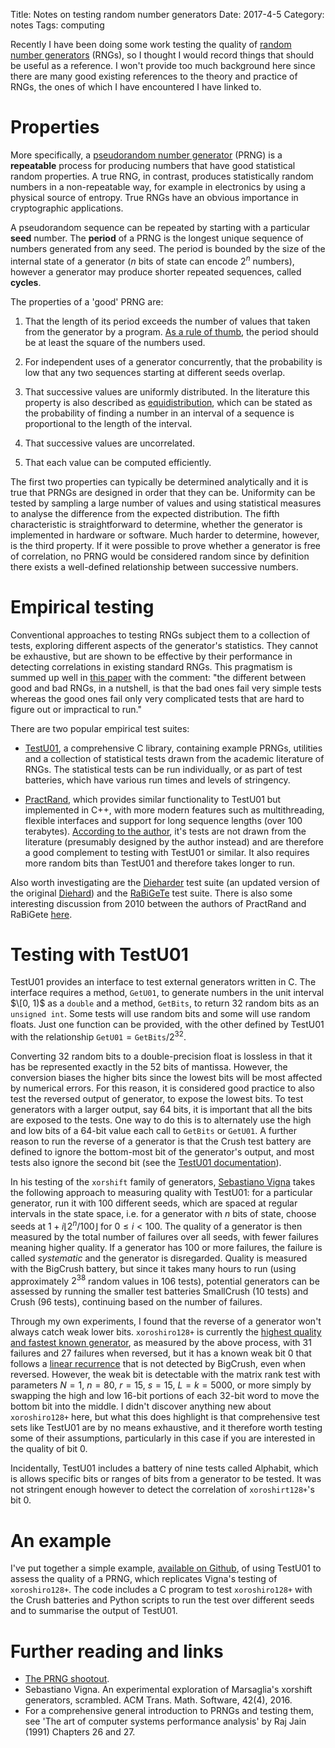 Title: Notes on testing random number generators
Date: 2017-4-5
Category: notes
Tags: computing

Recently I have been doing some work testing the quality of [random
number generators](https://en.wikipedia.org/wiki/Random_number_generator)
(RNGs), so I thought I would record things that should be useful as a
reference. I won't provide too much background here since there are many good
existing references to the theory and practice of RNGs, the ones of which I
have encountered I have linked to.

# Properties

More specifically, a [pseudorandom number
generator](https://en.wikipedia.org/wiki/Pseudorandom_number_generator) (PRNG)
is a **repeatable** process for producing numbers that have good statistical
random properties. A true RNG, in contrast, produces statistically random
numbers in a non-repeatable way, for example in electronics by using a physical
source of entropy. True RNGs have an obvious importance in cryptographic
applications.

A pseudorandom sequence can be repeated by starting with a particular **seed**
number.  The **period** of a PRNG is the longest unique sequence of numbers
generated from any seed. The period is bounded by the size of the internal
state of a generator ($n$ bits of state can encode $2^n$ numbers), however a
generator may produce shorter repeated sequences, called **cycles**.

The properties of a 'good' PRNG are:

1. That the length of its period exceeds the number of values that taken from
   the generator by a program.  [As a rule of
   thumb](http://xoroshiro.di.unimi.it/#remarks), the period should be at least
   the square of the numbers used.

2. For independent uses of a generator concurrently, that the probability is low
   that any two sequences starting at different seeds overlap.

3. That successive values are uniformly distributed. In the literature this
   property is also described as
   [equidistribution](https://en.wikipedia.org/wiki/Equidistributed_sequence),
   which can be stated as the probability of finding a number in an interval of
   a sequence is proportional to the length of the interval.

4. That successive values are uncorrelated.

5. That each value can be computed efficiently.

The first two properties can typically be determined analytically and it is
true that PRNGs are designed in order that they can be.  Uniformity can be
tested by sampling a large number of values and using statistical measures to
analyse the difference from the expected distribution.  The fifth
characteristic is straightforward to determine, whether the generator is
implemented in hardware or software.  Much harder to determine, however, is the
third property. If it were possible to prove whether a generator is free of
correlation, no PRNG would be considered random since by definition there
exists a well-defined relationship between successive numbers.

# Empirical testing

Conventional approaches to testing RNGs subject them to a collection of tests,
exploring different aspects of the generator's statistics. They cannot be
exhaustive, but are shown to be effective by their performance in detecting
correlations in existing standard RNGs. This pragmatism is summed up well in
[this paper](http://portal.acm.org/citation.cfm?doid=1268776.1268777) with the
comment: "the different between good and bad RNGs, in a nutshell, is that the
bad ones fail very simple tests whereas the good ones fail only very
complicated tests that are hard to figure out or impractical to run."

There are two popular empirical test suites:

- [TestU01](http://simul.iro.umontreal.ca/testu01/tu01.html), a comprehensive C
  library, containing example PRNGs, utilities and a collection of statistical
  tests drawn from the academic literature of RNGs. The statistical tests can
  be run individually, or as part of test batteries, which have various run
  times and levels of stringency.

- [PractRand](http://pracrand.sourceforge.net/), which provides similar
  functionality to TestU01 but implemented in C++, with more modern features
  such as multithreading, flexible interfaces and support for long sequence
  lengths (over 100 terabytes). [According to the
  author](http://pracrand.sourceforge.net/PractRand.txt), it's tests are not
  drawn from the literature (presumably designed by the author instead) and are
  therefore a good complement to testing with TestU01 or similar. It also
  requires more random bits than TestU01 and therefore takes longer to run.

Also worth investigating are the
[Dieharder](https://www.phy.duke.edu/~rgb/General/dieharder.php) test suite (an
updated version of the original
[Diehard](https://en.wikipedia.org/wiki/Diehard_tests)) and the
[RaBiGeTe](http://cristianopi.altervista.org/RaBiGeTe/) test suite. There is
also some interesting discussion from 2010 between the authors of PractRand and
RaBiGete [here](http://mathforum.org/kb/message.jspa?messageID=7152033).

# Testing with TestU01

TestU01 provides an interface to test external generators written in C. The
interface requires a method, `GetU01`, to generate numbers in the unit interval
$\[0, 1)$ as a `double` and a method, `GetBits`, to return 32 random bits as an
`unsigned int`. Some tests will use random bits and some will use random floats.
Just one function can be provided, with the other defined by TestU01 with
the relationship $\texttt{GetU01}=\texttt{GetBits}/2^{32}$.

Converting 32 random bits to a double-precision float is lossless in that it
has be represented exactly in the 52 bits of mantissa. However, the conversion
biases the higher bits since the lowest bits will be most affected by numerical
errors. For this reason, it is considered good practice to also test the
reversed output of generator, to expose the lowest bits. To test generators
with a larger output, say 64 bits, it is important that all the bits are
exposed to the tests. One way to do this is to alternately use the high and low
bits of a 64-bit value each call to `GetBits` or `GetU01`. A further reason to
run the reverse of a generator is that the Crush test battery are defined to
ignore the bottom-most bit of the generator's output, and most tests also
ignore the second bit (see the [TestU01
documentation](http://simul.iro.umontreal.ca/testu01/guideshorttestu01.pdf)).

In his testing of the `xorshift` family of generators, [Sebastiano
Vigna](http://vigna.di.unimi.it/) takes the following approach to measuring
quality with TestU01: for a particular generator, run it with 100 different
seeds, which are spaced at regular intervals in the state space, i.e.  for a
generator with $n$ bits of state, choose seeds at $1 + i\lfloor 2^n/100\rfloor$
for $0 \leq i < 100$. The quality of a generator is then measured by the total
number of failures over all seeds, with fewer failures meaning higher
quality. If a generator has 100 or more failures, the failure is called
*systematic* and the generator is disregarded. Quality is measured with the
BigCrush battery, but since it takes many hours to run (using approximately
$2^{38}$ random values in 106 tests), potential generators can be assessed by
running the smaller test batteries SmallCrush (10 tests) and Crush (96 tests),
continuing based on the number of failures.

Through my own experiments, I found that the reverse of a generator won't
always catch weak lower bits.  `xoroshiro128+` is currently the [highest
quality and fastest known generator](http://xoroshiro.di.unimi.it/#shootout),
as measured by the above process, with 31 failures and 27 failures when
reversed, but it has a known weak bit 0 that follows a [linear
recurrence](https://en.wikipedia.org/wiki/Linearity#Boolean_functions) that is
not detected by BigCrush, even when reversed.  However, the weak bit is
detectable with the matrix rank test with parameters $N=1$, $n=80$, $r=15$,
$s=15$, $L=k=5000$, or more simply by swapping the high and low 16-bit portions
of each 32-bit word to move the bottom bit into the middle. I didn't discover
anything new about `xoroshiro128+` here, but what this does highlight is that
comprehensive test sets like TestU01 are by no means exhaustive, and it
therefore worth testing some of their assumptions, particularly in this case if
you are interested in the quality of bit 0.

Incidentally, TestU01 includes a battery of nine tests called Alphabit, which
is allows specific bits or ranges of bits from a generator to be tested. It was
not stringent enough however to detect the correlation of `xoroshirt128+`'s bit
0.

# An example

I've put together a simple example, [available on
Github](https://github.com/jameshanlon/prng-testing), of using TestU01 to
assess the quality of a PRNG, which replicates Vigna's testing of
`xoroshiro128+`.  The code includes a C program to test `xoroshiro128+` with
the Crush batteries and Python scripts to run the test over different seeds and
to summarise the output of TestU01.

# Further reading and links

- [The PRNG shootout](http://xoroshiro.di.unimi.it/).
- Sebastiano Vigna. An experimental exploration of Marsaglia's xorshift
  generators, scrambled. ACM Trans. Math. Software, 42(4), 2016.
- For a comprehensive general introduction to PRNGs and testing them, see 'The
  art of computer systems performance analysis' by Raj Jain (1991) Chapters 26
  and 27.
